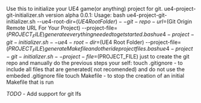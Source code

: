 Use this to initialize your UE4 game(or anything) project for git.
ue4-project-git-initializer.sh version alpha 0.0.1:
Usage:
    bash ue4-project-git-initializer.sh --ue4-root-dir=$(UE4 Root Folder) --git-repo-url=$(Git Origin Remote URL For Your Project) --project-file=$(PROJECT_FILE)
    generate everything needed to get started.
    bash ue4-project-git-initializer.sh --ue4-root-dir=$(UE4 Root Folder) --project-file=$(PROJECT_FILE)
    generate Makefile and other ide project files.
    bash ue4-project-git-initializer.sh --project-file=$(PROJECT_FILE)
just to create the git repo and manually do the previous steps your self:
    touch .gitignore - to include all files that are generated( not recomended) and do not use the embeded .gitignore file
    touch Makefile - to stop the creation of an initial Makefile that is run

*TODO*
	- Add support for git lfs
